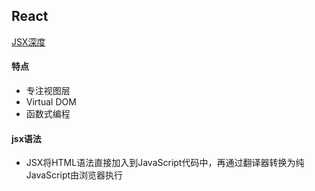 ## React

[JSX深度](https://reactjs.org/docs/jsx-in-depth.html#react-must-be-in-scope)

#### 特点
* 专注视图层
* Virtual DOM
* 函数式编程
#### jsx语法
* JSX将HTML语法直接加入到JavaScript代码中，再通过翻译器转换为纯JavaScript由浏览器执行
